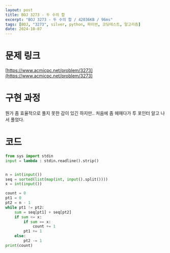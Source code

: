 ```yaml
---
layout: post
title: BOJ 3273 - 두 수의 합
excerpt: "BOJ 3273 - 두 수의 합 / 42036KB / 96ms"
tags: [BOJ, "3273", silver, python, 파이썬, 코딩테스트, 알고리즘]
date: 2024-10-07
---
```


# 문제 링크
[https://www.acmicpc.net/problem/3273](https://www.acmicpc.net/problem/3273)

# 구현 과정
뭔가 좀 효율적으로 풀지 못한 감이 있긴 하지만.. 처음에 좀 헤매다가 투 포인터 알고 나서 풀었다.

# 코드
```python
from sys import stdin
input = lambda : stdin.readline().strip()


n = int(input())
seq = sorted(list(map(int, input().split())))
x = int(input())

count = 0
pt1 = 0
pt2 = n - 1
while pt1 != pt2:
    sum = seq[pt1] + seq[pt2]
    if sum <= x:
        if sum == x:
            count += 1
        pt1 += 1
    else:
        pt2 -= 1
print(count)
```